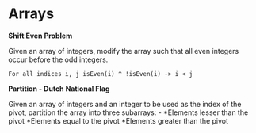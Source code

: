 # Arrays

**Shift Even Problem**

Given an array of integers, modify the array such that all even integers occur before the odd integers.

`For all indices i, j isEven(i) ^ !isEven(i) -> i < j`

**Partition - Dutch National Flag**

Given an array of integers and an integer to be used as the index of the pivot, partition the array into three subarrays: -
	*Elements lesser than the pivot
	*Elements equal to the pivot
	*Elements greater than the pivot
